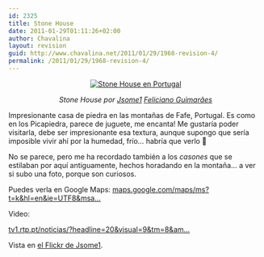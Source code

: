 ```yaml
---
id: 2325
title: Stone House
date: 2011-01-29T01:11:26+02:00
author: Chavalina
layout: revision
guid: http://www.chavalina.net/2011/01/29/1968-revision-4/
permalink: /2011/01/29/1968-revision-4/
---
```

<p style="text-align: center;">
  <a href="http://www.flickr.com/photos/jsome1/392996757/"><img src="http://farm1.static.flickr.com/127/392996757_fd693d67d3.jpg" alt="Stone House en Portugal" /></a>
</p>

<p style="text-align: center;">
  <cite>Stone House por <a href="http://www.flickr.com/photos/jsome1/">Jsome1</a> <a href="http://www.flickr.com/people/jsome1/"> Feliciano Guimarães</a></cite>
</p>

Impresionante casa de piedra en las montañas de Fafe, Portugal. Es como en los Picapiedra, parece de juguete, me encanta! Me gustaría poder visitarla, debe ser impresionante esa textura, aunque supongo que sería imposible vivir ahí por la humedad, frío&#8230; habría que verlo 🙂

No se parece, pero me ha recordado también a los _casones_ que se estilaban por aquí antiguamente, hechos horadando en la montaña&#8230; a ver si subo una foto, porque son curiosos.

Puedes verla en Google Maps: <a rel="nofollow" href="http://maps.google.com/maps/ms?t=k&hl=en&ie=UTF8&msa=0&ll=41.488315,-8.06787&spn=0.003243,0.004828&z=18&msid=117239139385488241021.0004643a862c4dfc2c5be">maps.google.com/maps/ms?t=k&hl=en&ie=UTF8&msa&#8230;</a>

Video:  
  
<a id="yui_3_3_0_1_12962592430132114" rel="nofollow" href="http://tv1.rtp.pt/noticias/?headline=20&visual=9&tm=8&t=A-casa-dos-Flintstones-na-Serra-de-Fafe.rtp&article=286733">tv1.rtp.pt/noticias/?headline=20&visual=9&tm=8&am&#8230;</a>

Vista en [el Flickr de Jsome1](http://www.flickr.com/photos/jsome1/392996757/).